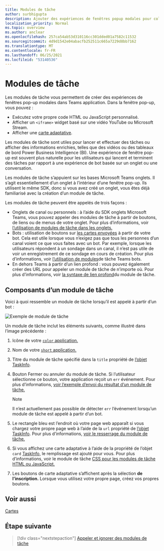 ```yaml
---
title: Modules de tâche
author: surbhigupta
description: Ajouter des expériences de fenêtres popup modales pour collecter ou afficher des informations à vos utilisateurs à partir de Microsoft Teams applications
localization_priority: Normal
ms.topic: overview
ms.author: anclear
ms.openlocfilehash: 257ca54ab53d310116cc301dded01a7582c11532
ms.sourcegitcommit: 4d9d1542e04abacfb252511c665a7229d8bb7162
ms.translationtype: MT
ms.contentlocale: fr-FR
ms.lasthandoff: 06/25/2021
ms.locfileid: "53140536"
---
```

# <a name="task-modules"></a>Modules de tâche

Les modules de tâche vous permettent de créer des expériences de fenêtres pop-up modales dans Teams application. Dans la fenêtre pop-up, vous pouvez :

* Exécutez votre propre code HTML ou JavaScript personnalisé.
* Afficher un `<iframe>` widget basé sur une vidéo YouTube ou Microsoft Stream.
* Afficher une [carte adaptative](/adaptive-cards/).

Les modules de tâche sont utiles pour lancer et effectuer des tâches ou afficher des informations enrichies, telles que des vidéos ou des tableaux de bord Power Business Intelligence (BI). Une expérience de fenêtre pop-up est souvent plus naturelle pour les utilisateurs qui lancent et terminent des tâches par rapport à une expérience de bot basée sur un onglet ou une conversation.

Les modules de tâche s’appuient sur les bases Microsoft Teams onglets. Il s’agit essentiellement d’un onglet à l’intérieur d’une fenêtre pop-up. Ils utilisent le même SDK, donc si vous avez créé un onglet, vous êtes déjà familiarisé avec la création d’un module de tâche.

Les modules de tâche peuvent être appelés de trois façons :

* Onglets de canal ou personnels : à l’aide du SDK onglets Microsoft Teams, vous pouvez appeler des modules de tâche à partir de boutons, de liens ou de menus de votre onglet. Pour plus d’informations, voir [l’utilisation de modules de tâche dans les onglets.](~/task-modules-and-cards/task-modules/task-modules-tabs.md)
* Bots : utilisation de boutons sur [les cartes envoyées](~/task-modules-and-cards/cards/cards-reference.md) à partir de votre bot. Cela est utile lorsque vous n’exigez pas que tous les personnes d’un canal voient ce que vous faites avec un bot. Par exemple, lorsque les utilisateurs répondent à un sondage dans un canal, il n’est pas utile de voir un enregistrement de ce sondage en cours de création. Pour plus d’informations, voir [l’utilisation de modules](~/task-modules-and-cards/task-modules/task-modules-bots.md)de tâche Teams bots.
* En dehors Teams à partir d’un lien profond : vous pouvez également créer des URL pour appeler un module de tâche de n’importe où. Pour plus d’informations, voir [la syntaxe de lien profond](~/task-modules-and-cards/task-modules/invoking-task-modules.md#task-module-deep-link-syntax)du module de tâche.

## <a name="components-of-a-task-module"></a>Composants d’un module de tâche

Voici à quoi ressemble un module de tâche lorsqu’il est appelé à partir d’un bot :

![Exemple de module de tâche](~/assets/images/task-module/task-module-example.png)

Un module de tâche inclut les éléments suivants, comme illustré dans l’image précédente :

1. Icône de votre [ `color` application.](~/resources/schema/manifest-schema.md#icons)
2. Nom de votre [ `short` application.](~/resources/schema/manifest-schema.md#name)
3. Titre du module de tâche spécifié dans la `title` propriété de [l’objet TaskInfo](~/task-modules-and-cards/task-modules/invoking-task-modules.md#the-taskinfo-object).
4. Bouton Fermer ou annuler du module de tâche. Si l’utilisateur sélectionne ce bouton, votre application reçoit un `err` événement. Pour plus d’informations, [voir l’exemple d’envoi du résultat d’un module de tâche.](~/task-modules-and-cards/task-modules/task-modules-tabs.md#example-of-submitting-the-result-of-a-task-module)

    > [!NOTE]
    > Il n’est actuellement pas possible de détecter `err` l’événement lorsqu’un module de tâche est appelé à partir d’un bot.

5. Le rectangle bleu est l’endroit où votre page web apparaît si vous chargez votre propre page web à l’aide de la `url` propriété de [l’objet TaskInfo](~/task-modules-and-cards/task-modules/invoking-task-modules.md#the-taskinfo-object). Pour plus d’informations, [voir le resserrage du module de tâche.](~/task-modules-and-cards/task-modules/invoking-task-modules.md#task-module-sizing)
6. Si vous affichez une carte adaptative à l’aide de la propriété de l’objet `card` [TaskInfo,](~/task-modules-and-cards/task-modules/invoking-task-modules.md#the-taskinfo-object) le remplissage est ajouté pour vous. Pour plus d’informations, voir le module de tâche [CSS pour les modules de tâche HTML ou JavaScript.](~/task-modules-and-cards/task-modules/invoking-task-modules.md#task-module-css-for-html-or-javascript-task-modules)
7. Les boutons de carte adaptative s’affichent après la sélection **de l’inscription.** Lorsque vous utilisez votre propre page, créez vos propres boutons.

## <a name="see-also"></a>Voir aussi

[Cartes](~/task-modules-and-cards/what-are-cards.md)

## <a name="next-step"></a>Étape suivante

> [!div class="nextstepaction"]
> [Appeler et ignorer des modules de tâche](~/task-modules-and-cards/task-modules/invoking-task-modules.md)

